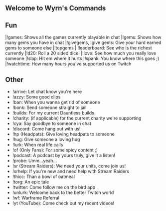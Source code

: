 ## Welcome to Wyrn's Commands

## Fun

|!games: Shows all the games currently playable in chat
|!gems: Shows how many gems you have in chat
|!givegems, !give gems: Give your hard earned gems to someone else
|!topgems | !leaderboard: See who is the richest currently
|!d20: Roll a 20 sided dice!
|!love: See how much you really love someone
|!slap: Hit em where it hurts
|!spank: You know where this goes ;)
|!watchtime: How many hours you've supported us on Twitch

## Other

- !arrive: Let chat know you're here
- !azzy: Some good clips
- !ban: When you wanna get rid of someone
- !bonk: Send someone straight to jail
- !builds: For my current Dauntless builds
- !charity: (if applicable) for the current charity we're supporting
- !cya: Say goodbye to someone in chat
- !discord: Come hang out with us!
- !hp (Headpats): Give loving headpats to someone
- !hug: Give someone a loving hug
- !lurk: When real life calls
- !of (Only Fans): For some spicy content ;)
- !podcast: A podcast by yours truly, give it a listen!
- !probe: Umm...yeah...
- !sr (Stream Raiders): We need your units, come join us!
- !srhelp: If you're new and need help with Stream Raiders
- !thicc: Than a bowl of oatmeal
- !torg: An epic tale 
- !twitter: Come follow me on the bird app
- !unlurk: Welcome back to the better Twitch world
- !wf: Warframe Referral
- !yt (YouTube): Come check out my recent videos!

```markdown
